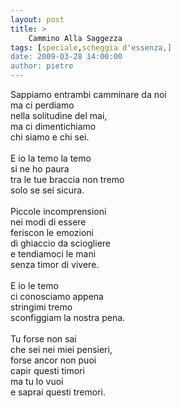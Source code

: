 ```yaml
---
layout: post
title: >
    Cammino Alla Saggezza
tags: [speciale,scheggia d'essenza,]
date: 2009-03-28 14:00:00
author: pietro
---
```

Sappiamo entrambi camminare da noi<br/>ma ci perdiamo<br/>nella solitudine del mai,<br/>ma ci dimentichiamo<br/>chi siamo e chi sei.<br/><br/>E io la temo la temo<br/>si ne ho paura<br/>tra le tue braccia non tremo<br/>solo se sei sicura.<br/><br/>Piccole incomprensioni<br/>nei modi di essere<br/>feriscon le emozioni<br/>di ghiaccio da sciogliere<br/>e tendiamoci le mani<br/>senza timor di vivere.<br/><br/>E io le temo<br/>ci conosciamo appena<br/>stringimi tremo<br/>sconfiggiam la nostra pena.<br/><br/>Tu forse non sai<br/>che sei nei miei pensieri,<br/>forse ancor non puoi<br/>capir questi timori<br/>ma tu lo vuoi<br/>e saprai questi tremori.
